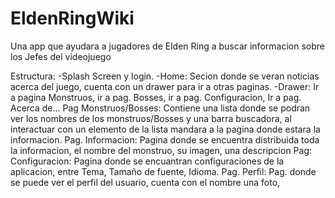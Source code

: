 # EldenRingWiki
Una app que ayudara a jugadores de Elden Ring a buscar informacion sobre los Jefes del videojuego

Estructura:
-Splash Screen y login.
-Home: Secion donde se veran noticias acerca del juego, cuenta con un drawer para ir a otras paginas.
-Drawer: Ir a pagina Monstruos, ir a pag. Bosses, ir a pag. Configuracion, Ir a pag. Acerca de...
Pag Monstruos/Bosses: Contiene una lista donde se podran ver los nombres de los monstruos/Bosses y una barra buscadora, al interactuar con un elemento de la lista mandara a la pagina donde estara la informacion.
Pag. Informacion: Pagina donde se encuentra distribuida toda la informacion, el nombre del monstruo, su imagen, una descripcion
Pag: Configuracion: Pagina donde se encuantran configuraciones de la aplicacion, entre Tema, Tamaño de fuente, Idioma.
Pag. Perfil: Pag. donde se puede ver el perfil del usuario, cuenta con el nombre una foto, 
